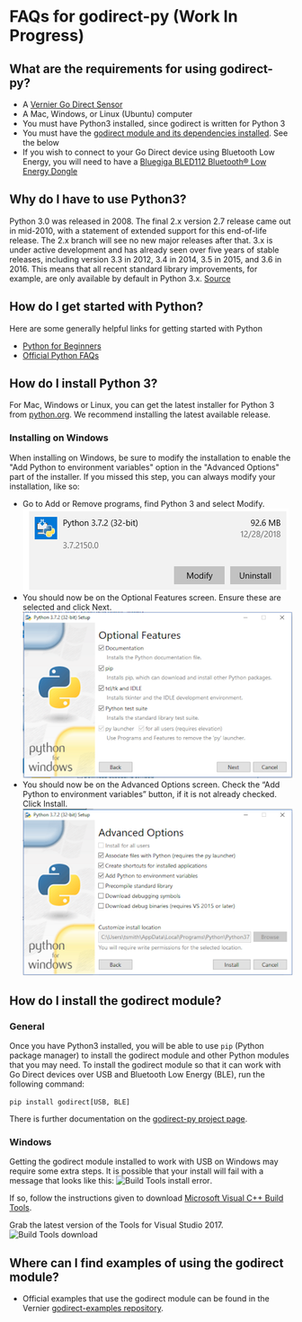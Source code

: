 # FAQs for godirect-py (Work In Progress)

## What are the requirements for using godirect-py?

- A [Vernier Go Direct Sensor](https://www.vernier.com/products/sensors/go-direct-sensors)
- A Mac, Windows, or Linux (Ubuntu) computer
- You must have Python3 installed, since godirect is written for Python 3
- You must have the [godirect module and its dependencies installed](#how-do-I-install-the-godirect-module). See the below
- If you wish to connect to your Go Direct device using Bluetooth Low Energy, you will need to have a [Bluegiga BLED112 Bluetooth® Low Energy Dongle](https://www.silabs.com/products/wireless/bluetooth/bluetooth-low-energy-modules/bled112-bluetooth-smart-dongle)

## Why do I have to use Python3?

Python 3.0 was released in 2008. The final 2.x version 2.7 release came out in mid-2010, with a statement of extended support for this end-of-life release. The 2.x branch will see no new major releases after that. 3.x is under active development and has already seen over five years of stable releases, including version 3.3 in 2012, 3.4 in 2014, 3.5 in 2015, and 3.6 in 2016. This means that all recent standard library improvements, for example, are only available by default in Python 3.x. [Source](https://wiki.python.org/moin/Python2orPython3)

## How do I get started with Python?

Here are some generally helpful links for getting started with Python
-  [Python for Beginners](https://www.python.org/about/gettingstarted/)
-  [Official Python FAQs](https://docs.python.org/3/faq/)

## How do I install Python 3?

For Mac, Windows or Linux, you can get the latest installer for Python 3 from [python.org](https://www.python.org/downloads/). We recommend installing the latest available release.

### Installing on Windows

When installing on Windows, be sure to modify the installation to enable the "Add Python to environment variables" option in the "Advanced Options" part of the installer. If you missed this step, you can always modify your installation, like so:

- Go to Add or Remove programs, find Python 3 and select Modify.
![Modify windows install](win_modify_py3_install.png)
- You should now be on the Optional Features screen. Ensure these are selected and click Next.
![Optional Features of Windows installer](win_modify_py3_next.png)
- You should now be on the Advanced Options screen. Check the “Add Python to environment variables” button, if it is not already checked. Click Install.
![Advanced Features of Windows installer](win_modify_py3_advanced.png)

## How do I install the godirect module?

### General

Once you have Python3 installed, you will be able to use `pip` (Python package manager) to install the godirect module and other Python modules that you may need. To install the godirect module so that it can work with Go Direct devices over USB and Bluetooth Low Energy (BLE), run the following command:

```pip install godirect[USB, BLE]```

There is further documentation on the [godirect-py project page](https://pypi.org/project/godirect/).

### Windows

Getting the godirect module installed to work with USB on Windows may require some extra steps. It is possible that your install will fail with a message that looks like this:
![Build Tools install error](win_msvc_build_tools_error.png).

If so, follow the instructions given to download [Microsoft Visual C++ Build Tools](https://visualstudio.microsoft.com/downloads/).

Grab the latest version of the Tools for Visual Studio 2017.
![Build Tools download](win_msvc_build_tools_download.png)

## Where can I find examples of using the godirect module?

- Official examples that use the godirect module can be found in the Vernier [godirect-examples repository](https://github.com/VernierST/godirect-examples).